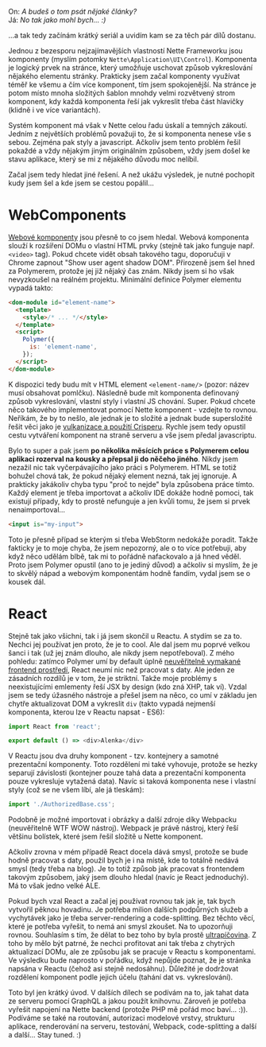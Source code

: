 On: *A budeš o tom psát nějaké články?*<br>
Já: *No tak jako mohl bych... :)*

...a tak tedy začínám krátký seriál a uvidím kam se za těch pár dílů dostanu.

Jednou z bezesporu nejzajímavějších vlastností Nette Frameworku jsou komponenty (myslím potomky `Nette\Application\UI\Control`). Komponenta je logický prvek na stránce, který umožňuje uschovat způsob vykreslování nějakého elementu stránky. Prakticky jsem začal komponenty využívat téměř ke všemu a čím více komponent, tím jsem spokojenější. Na stránce je potom místo mnoha složitých šablon mnohdy velmi rozvětvený strom komponent, kdy každá komponenta řeší jak vykreslit třeba část hlavičky (klidně i ve více variantách).

Systém komponent má však v Nette celou řadu úskalí a temných zákoutí. Jedním z největších problémů považuji to, že si komponenta nenese vše s sebou. Zejména pak styly a javascript. Ačkoliv jsem tento problém řešil pokaždé a vždy nějakým jiným originálním způsobem, vždy jsem došel ke stavu aplikace, který se mi z nějakého důvodu moc nelíbil.

Začal jsem tedy hledat jiné řešení. A než ukážu výsledek, je nutné pochopit kudy jsem šel a kde jsem se cestou popálil...

WebComponents
=============
[Webové komponenty](http://webcomponents.org/) jsou přesně to co jsem hledal. Webová komponenta slouží k rozšíření DOMu o vlastní HTML prvky (stejně tak jako funguje např. `<video>` tag). Pokud chcete vidět obsah takového tagu, doporučuji v Chrome zapnout "Show user agent shadow DOM". Přirozeně jsem šel hned za Polymerem, protože jej již nějaký čas znám. Nikdy jsem si ho však nevyzkoušel na reálném projektu. Minimální definice Polymer elementu vypadá takto:

```html
<dom-module id="element-name">
  <template>
    <style>/* ... */</style>
  </template>
  <script>
    Polymer({
      is: 'element-name',
    });
  </script>
</dom-module>
```

K dispozici tedy budu mít v HTML element `<element-name/>` (pozor: název musí obsahovat pomlčku). Následně bude mít komponenta definovaný způsob vykreslování, vlastní styly i vlastní JS chování. Super. Pokud chcete něco takového implementovat pomocí Nette komponent - vzdejte to rovnou. Neříkám, že by to nešlo, ale jednak je to složité a jednak bude supersložité řešit věci jako je [vulkanizace a použití Crisperu](https://www.polymer-project.org/1.0/docs/tools/optimize-for-production). Rychle jsem tedy opustil cestu vytváření komponent na straně serveru a vše jsem předal javascriptu.

Bylo to super a pak jsem **po několika měsících práce s Polymerem celou aplikaci rozerval na kousky a přepsal ji do něčeho jiného**. Nikdy jsem nezažil nic tak vyčerpávajícího jako práci s Polymerem. HTML se totiž bohužel chová tak, že pokud nějaký element nezná, tak jej ignoruje. A prakticky jakákoliv chyba typu "proč to nejde" byla způsobena práce tímto. Každý element je třeba importovat a ačkoliv IDE dokáže hodně pomoci, tak existují případy, kdy to prostě nefunguje a jen kvůli tomu, že jsem si prvek nenaimportoval...

```html
<input is="my-input">
```

Toto je přesně případ se kterým si třeba WebStorm nedokáže poradit. Takže fakticky je to moje chyba, že jsem nepozorný, ale o to více potřebuji, aby když něco udělám blbě, tak mi to pořádně nafackovalo a já hned věděl. Proto jsem Polymer opustil (ano to je jediný důvod) a ačkoliv si myslím, že je to skvělý nápad a webovým komponentám hodně fandím, vydal jsem se o kousek dál.

React
=====
Stejně tak jako všichni, tak i já jsem skončil u Reactu. A stydím se za to. Nechci jej používat jen proto, že je to cool. Ale dal jsem mu poprvé velkou šanci i tak (už jej znám dlouho, ale nikdy jsem nepotřeboval). Z mého pohledu: zatímco Polymer umí by default úplně [neuvěřitelně vymakané frontend prostředí](https://beta.webcomponents.org/collection/Polymer/elements), React neumí nic než pracovat s daty. Ale jeden ze zásadních rozdílů je v tom, že je striktní. Takže moje problémy s neexistujícími emlementy řeší JSX by design (kdo zná XHP, tak ví). Vzdal jsem se tedy úžasného nástroje a přešel jsem na něco, co umí v základu jen chytře aktualizovat DOM a vykreslit `div` (takto vypadá nejmenší komponenta, kterou lze v Reactu napsat - ES6):

```js
import React from 'react';

export default () => <div>Alenka</div>
```

V Reactu jsou dva druhy komponent - tzv. kontejnery a samotné prezentační komponenty. Toto rozdělení mi také vyhovuje, protože se hezky separují závislosti (kontejner pouze tahá data a prezentační komponenta pouze vykresluje vytažená data). Navíc si taková komponenta nese i vlastní styly (což se ne všem líbí, ale já tleskám):

```js
import './AuthorizedBase.css';
```

Podobně je možné importovat i obrázky a další zdroje díky Webpacku (neuvěřitelně WTF WOW nástroj). Webpack je právě nástroj, který řeší většinu bolístek, které jsem řešil složitě u Nette komponent.

Ačkoliv zrovna v mém případě React docela dává smysl, protože se bude hodně pracovat s daty, použil bych je i na místě, kde to totálně nedává smysl (tedy třeba na blog). Je to totiž způsob jak pracovat s frontendem takovým způsobem, jaký jsem dlouho hledal (navíc je React jednoduchý). Má to však jedno velké ALE.

Pokud bych vzal React a začal jej používat rovnou tak jak je, tak bych vytvořil pěknou hovadinu. Je potřeba milion dalších podpůrných služeb a vychytávek jako je třeba server-rendering a code-splitting. Bez těchto věcí, které je potřeba vyřešit, to nemá ani smysl zkoušet. Na to upozorňuji rovnou. Souhlasím s tím, že dělat to bez toho by byla prostě [ultrapíčovina](https://medium.com/@vojta/airbanko-v%C3%ADte-pro%C4%8D-m%C3%A1te-posran%C3%BD-web-629d96946576#.tshx84cqg). Z toho by mělo být patrné, že nechci profitovat ani tak třeba z chytrých aktualizací DOMu, ale ze způsobu jak se pracuje v Reactu s komponentami. Ve výsledku bude naprosto v pořádku, když nepůjde poznat, že je stránka napsána v Reactu (čehož asi stejně nedosáhnu). Důležité je dodržovat rozdělení komponent podle jejich účelu (tahání dat vs. vykreslování).

Toto byl jen krátký úvod. V dalších dílech se podívám na to, jak tahat data ze serveru pomocí GraphQL a jakou použít knihovnu. Zároveň je potřeba vyřešit napojení na Nette backend (protože PHP mě pořád moc baví... :)). Podíváme se také na routování, autorizaci modelové vrstvy, strukturu aplikace, renderování na serveru, testování, Webpack, code-splitting a další a další... Stay tuned. :)